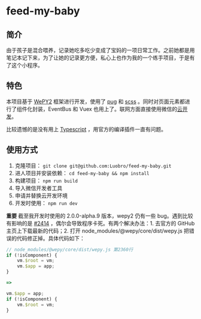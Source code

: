# feed-my-baby

## 简介

由于孩子是混合喂养，记录她吃多吃少变成了宝妈的一项日常工作。之前她都是用笔记本记下来，为了让她的记录更方便，私心上也作为我的一个练手项目，于是有了这个小程序。

## 特色
本项目基于 [WePY2](https://wepyjs.github.io/wepy-docs/2.x/) 框架进行开发，使用了 [pug](https://pugjs.org/api/getting-started.html) 和 [scss](https://sass-lang.com/documentation/syntax) 。同时对页面元素都进行了组件化封装，EventBus 和 Vuex 也用上了。联网方面直接使用微信的[云开发](https://developers.weixin.qq.com/minigame/dev/wxcloud/basis/getting-started.html)。

比较遗憾的是没有用上 [Typescript](https://www.typescriptlang.org) ，用官方的编译插件一直有问题。

## 使用方式

1. 克隆项目： `git clone git@github.com:Luobro/feed-my-baby.git`
2. 进人项目并安装依赖： `cd feed-my-baby && npm install`
3. 构建项目： `npm run build`
4. 导入微信开发者工具
5. 申请并替换云开发环境
6. 开发时使用： `npm run dev`

**重要** 截至我开发时使用的 2.0.0-alpha.9 版本，wepy2 仍有一些 bug。遇到比较有影响的是 [#2414](https://github.com/Tencent/wepy/issues/2414) ，偶尔会导致程序卡死。有两个解决办法：1. 去官方的 GitHub 主页上下载最新的代码；2. 打开 node_modules/@wepy/core/dist/wepy.js 把错误的代码修正掉。具体代码如下：

```javascript
// node_modules/@wepy/core/dist/wepy.js 第2360行
if (!isComponent) {
    vm.$root = vm;
    vm.$app = app;
}

=>

vm.$app = app;
if (!isComponent) {
    vm.$root = vm;
}
```